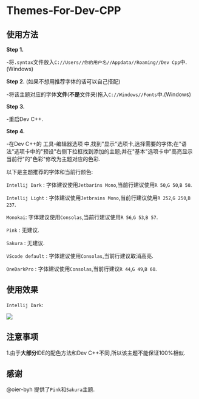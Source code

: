 ﻿# Themes-For-Dev-CPP

## 使用方法

**Step 1.**

  

  -将`.syntax`文件放入`C://Users//你的用户名//Appdata//Roaming//Dev Cpp`中.(Windows)
  


**Step 2.**  (如果不想用推荐字体的话可以自己搭配)



  -将该主题对应的字体**文件**(**不是**文件夹)拖入`C://Windows//Fonts`中.(Windows)



**Step 3.**



  -重启Dev C++.
  

**Step 4.**
  
  -在Dev C++的 工具-编辑器选项 中,找到"显示"选项卡,选择需要的字体;在"语法"选项卡中的"预设"右侧下拉框找到添加的主题;并在"基本"选项卡中"高亮显示当前行"的"色彩"修改为主题对应的色彩.


以下是主题推荐的字体和当前行颜色:


`Intellij Dark` : 字体建议使用`Jetbarins Mono`,当前行建议使用`R 50`,`G 50`,`B 50`.

`Intellij Light` : 字体建议使用`Jetbrains Mono`,当前行建议使用`R 252`,`G 250`,`B 237`.

`Monokai`: 字体建议使用`Consolas`,当前行建议使用`R 56`,`G 53`,`B 57`.

`Pink` : 无建议.

`Sakura` : 无建议.

`VScode default` : 字体建议使用`Consolas`,当前行建议取消高亮.

`OneDarkPro` : 字体建议使用`Consolas`,当前行建议`R 44`,`G 49`,`B 60`.




## 使用效果

`Intellij Dark`:

![](https://cdn.luogu.com.cn/upload/image_hosting/mu5y3gbp.png)

## 注意事项

1.由于**大部分**IDE的配色方法和Dev C++不同,所以该主题不能保证100%相似.

## 感谢

@oier-byh 提供了`Pink`和`Sakura`主题.



